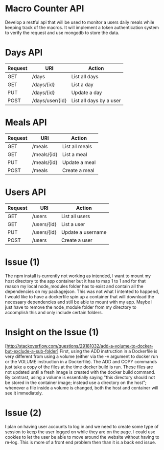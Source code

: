 # Macro Counter API
Develop a restful api that will be used to monitor a users daily meals while keeping track of the macros. It will implement a token authentication system to verify the request and use mongodb to store the data.

# Days API

Request  | URI               | Action
-------- | ----------------- | ---------------
GET      |  /days            | List all days
GET      |  /days/{id}       | List a day
PUT      |  /days/{id}       | Update a day
POST     |  /days/user/{id}  | List all days by a user

# Meals API

Request  | URI          | Action
-------- | ------------ | ---------------
GET      |  /meals      | List all meals
GET      |  /meals/{id} | List a meal
PUT      |  /meals/{id} | Update a meal
POST     |  /meals      | Create a meal

# Users API

Request  | URI          | Action
-------- | ------------ | ---------------
GET      |  /users      | List all users
GET      |  /users/{id} | List a user
PUT      |  /users/{id} | Update a username
POST     |  /users      | Create a user

# Issue (1)
The npm install is currently not working as intended, I want to mount my host directory to the app container but it has to map 1 to 1 and for that reason my local node_modules folder has to exist and contain all the dependencies on my packagejson. This was not what I intented to happend, I would like to have a dockerfile spin up a container that will download the necesaary dependencies and still be able to mount with my app. Maybe I just have to remove the node_module folder from my directory to accomplish this and only include certain folders.

# Insight on the Issue (1)

[http://stackoverflow.com/questions/29181032/add-a-volume-to-docker-but-exclude-a-sub-folder] First, using the ADD instruction in a Dockerfile is very different from using a volume (either via the -v argument to docker run or the VOLUME instruction in a Dockerfile). The ADD and COPY commands just take a copy of the files at the time docker build is run. These files are not updated until a fresh image is created with the docker build command. By contrast, using a volume is essentially saying "this directory should not be stored in the container image; instead use a directory on the host"; whenever a file inside a volume is changed, both the host and container will see it immediately.

# Issue (2)
I plan on having user accounts to log in and we need to create some type of session to keep the user logged on while they are on the page. I could use cookies to let the user be able to move around the website without having to re-log. This is more of a front end problem then than it is a back end issue.
